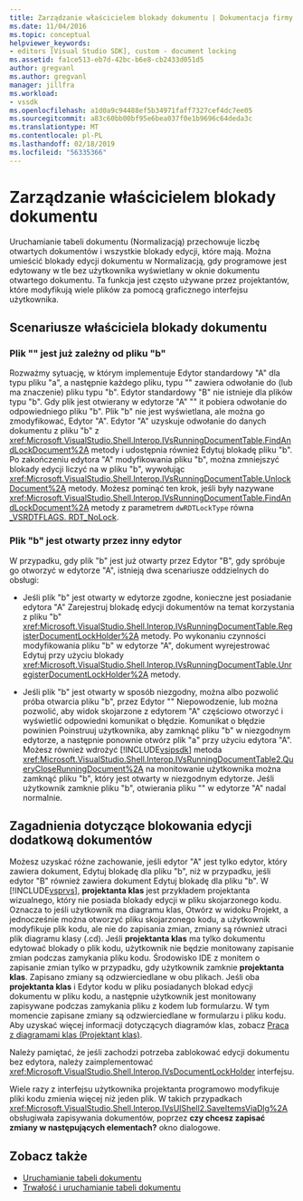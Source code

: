 ```yaml
---
title: Zarządzanie właścicielem blokady dokumentu | Dokumentacja firmy Microsoft
ms.date: 11/04/2016
ms.topic: conceptual
helpviewer_keywords:
- editors [Visual Studio SDK], custom - document locking
ms.assetid: fa1ce513-eb7d-42bc-b6e8-cb2433d051d5
author: gregvanl
ms.author: gregvanl
manager: jillfra
ms.workload:
- vssdk
ms.openlocfilehash: a1d0a9c94488ef5b34971faff7327cef4dc7ee05
ms.sourcegitcommit: a83c60bb00bf95e6bea037f0e1b9696c64deda3c
ms.translationtype: MT
ms.contentlocale: pl-PL
ms.lasthandoff: 02/18/2019
ms.locfileid: "56335366"
---
```

# <a name="document-lock-holder-management"></a>Zarządzanie właścicielem blokady dokumentu

Uruchamianie tabeli dokumentu (Normalizacją) przechowuje liczbę otwartych dokumentów i wszystkie blokady edycji, które mają. Można umieścić blokady edycji dokumentu w Normalizacją, gdy programowe jest edytowany w tle bez użytkownika wyświetlany w oknie dokumentu otwartego dokumentu. Ta funkcja jest często używane przez projektantów, które modyfikują wiele plików za pomocą graficznego interfejsu użytkownika.

## <a name="document-lock-holder-scenarios"></a>Scenariusze właściciela blokady dokumentu

### <a name="file-a-has-a-dependence-on-file-b"></a>Plik "" jest już zależny od pliku "b"

Rozważmy sytuację, w którym implementuje Edytor standardowy "A" dla typu pliku "a", a następnie każdego pliku, typu "" zawiera odwołanie do (lub ma znaczenie) pliku typu "b". Edytor standardowy "B" nie istnieje dla plików typu "b". Gdy plik jest otwierany w edytorze "A" "" it pobiera odwołanie do odpowiedniego pliku "b". Plik "b" nie jest wyświetlana, ale można go zmodyfikować, Edytor "A". Edytor "A" uzyskuje odwołanie do danych dokumentu z pliku "b" z <xref:Microsoft.VisualStudio.Shell.Interop.IVsRunningDocumentTable.FindAndLockDocument%2A> metody i udostępnia również Edytuj blokadę pliku "b". Po zakończeniu edytora "A" modyfikowania pliku "b", można zmniejszyć blokady edycji liczyć na w pliku "b", wywołując <xref:Microsoft.VisualStudio.Shell.Interop.IVsRunningDocumentTable.UnlockDocument%2A> metody. Możesz pominąć ten krok, jeśli były nazywane <xref:Microsoft.VisualStudio.Shell.Interop.IVsRunningDocumentTable.FindAndLockDocument%2A> metody z parametrem `dwRDTLockType` równa [_VSRDTFLAGS. RDT_NoLock](<xref:Microsoft.VisualStudio.Shell.Interop._VSRDTFLAGS.RDT_NoLock>).

### <a name="file-b-is-opened-by-a-different-editor"></a>Plik "b" jest otwarty przez inny edytor

W przypadku, gdy plik "b" jest już otwarty przez Edytor "B", gdy spróbuje go otworzyć w edytorze "A", istnieją dwa scenariusze oddzielnych do obsługi:

- Jeśli plik "b" jest otwarty w edytorze zgodne, konieczne jest posiadanie edytora "A" Zarejestruj blokadę edycji dokumentów na temat korzystania z pliku "b" <xref:Microsoft.VisualStudio.Shell.Interop.IVsRunningDocumentTable.RegisterDocumentLockHolder%2A> metody. Po wykonaniu czynności modyfikowania pliku "b" w edytorze "A", dokument wyrejestrować Edytuj przy użyciu blokady <xref:Microsoft.VisualStudio.Shell.Interop.IVsRunningDocumentTable.UnregisterDocumentLockHolder%2A> metody.

- Jeśli plik "b" jest otwarty w sposób niezgodny, można albo pozwolić próba otwarcia pliku "b", przez Edytor "" Niepowodzenie, lub można pozwolić, aby widok skojarzone z edytorem "A" częściowo otworzyć i wyświetlić odpowiedni komunikat o błędzie. Komunikat o błędzie powinien Poinstruuj użytkownika, aby zamknąć pliku "b" w niezgodnym edytorze, a następnie ponownie otwórz plik "a" przy użyciu edytora "A". Możesz również wdrożyć [!INCLUDE[vsipsdk](../extensibility/includes/vsipsdk_md.md)] metoda <xref:Microsoft.VisualStudio.Shell.Interop.IVsRunningDocumentTable2.QueryCloseRunningDocument%2A> na monitowanie użytkownika można zamknąć pliku "b", który jest otwarty w niezgodnym edytorze. Jeśli użytkownik zamknie pliku "b", otwierania pliku "" w edytorze "A" nadal normalnie.

## <a name="additional-document-edit-lock-considerations"></a>Zagadnienia dotyczące blokowania edycji dodatkową dokumentów

Możesz uzyskać różne zachowanie, jeśli edytor "A" jest tylko edytor, który zawiera dokument, Edytuj blokadę dla pliku "b", niż w przypadku, jeśli edytor "B" również zawiera dokument Edytuj blokadę dla pliku "b". W [!INCLUDE[vsprvs](../code-quality/includes/vsprvs_md.md)], **projektanta klas** jest przykładem projektanta wizualnego, który nie posiada blokady edycji w pliku skojarzonego kodu. Oznacza to jeśli użytkownik ma diagramu klas, Otwórz w widoku Projekt, a jednocześnie można otworzyć pliku skojarzonego kodu, a użytkownik modyfikuje plik kodu, ale nie do zapisania zmian, zmiany są również utraci plik diagramu klasy (.cd). Jeśli **projektanta klas** ma tylko dokumentu edytować blokady o plik kodu, użytkownik nie będzie monitowany zapisanie zmian podczas zamykania pliku kodu. Środowisko IDE z monitem o zapisanie zmian tylko w przypadku, gdy użytkownik zamknie **projektanta klas**. Zapisano zmiany są odzwierciedlane w obu plikach. Jeśli oba **projektanta klas** i Edytor kodu w pliku posiadanych blokad edycji dokumentu w pliku kodu, a następnie użytkownik jest monitowany zapisywane podczas zamykania pliku z kodem lub formularzu. W tym momencie zapisane zmiany są odzwierciedlane w formularzu i pliku kodu. Aby uzyskać więcej informacji dotyczących diagramów klas, zobacz [Praca z diagramami klas (Projektant klas)](../ide/class-designer/designing-and-viewing-classes-and-types.md).

Należy pamiętać, że jeśli zachodzi potrzeba zablokować edycji dokumentu bez edytora, należy zaimplementować <xref:Microsoft.VisualStudio.Shell.Interop.IVsDocumentLockHolder> interfejsu.

Wiele razy z interfejsu użytkownika projektanta programowo modyfikuje pliki kodu zmienia więcej niż jeden plik. W takich przypadkach <xref:Microsoft.VisualStudio.Shell.Interop.IVsUIShell2.SaveItemsViaDlg%2A> obsługiwała zapisywania dokumentów, poprzez **czy chcesz zapisać zmiany w następujących elementach?** okno dialogowe.

## <a name="see-also"></a>Zobacz także

- [Uruchamianie tabeli dokumentu](../extensibility/internals/running-document-table.md)
- [Trwałość i uruchamianie tabeli dokumentu](../extensibility/internals/persistence-and-the-running-document-table.md)